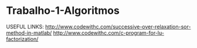 # Trabalho-1-Algoritmos
USEFUL LINKS:
http://www.codewithc.com/successive-over-relaxation-sor-method-in-matlab/
http://www.codewithc.com/c-program-for-lu-factorization/  
